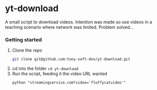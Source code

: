 # yt-download
A small script to download videos. Intention was made so use videos in a teaching scenario where network was limited. Problem solved...

### Getting started

1. Clone the repo
   ```sh
   git clone git@github.com:tony-soft-dev/yt-download.git
   ```
2. cd into the folder
   ``` cd yt-download ```
3. Run the script, feeding it the video URL wanted
    ```
    python "streamingservice.com?video='fluffycatvideo'"
    ```
